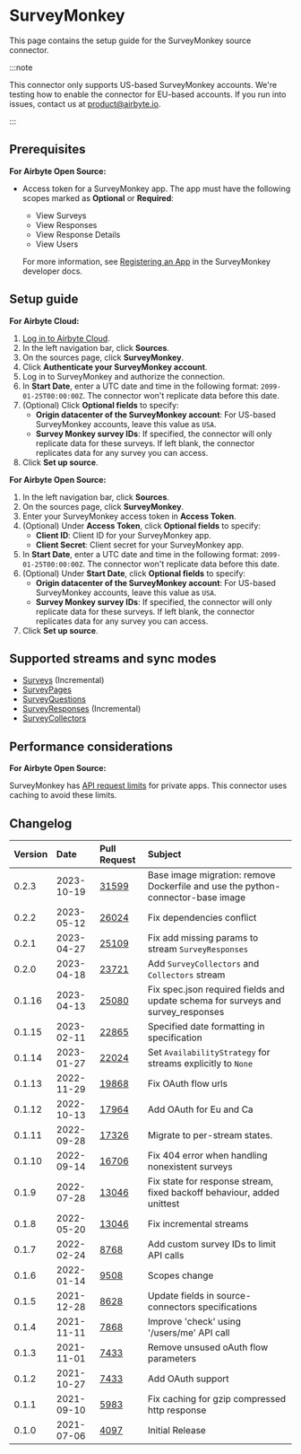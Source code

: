 # SurveyMonkey

<HideInUI>

This page contains the setup guide for the SurveyMonkey source connector.

</HideInUI>

:::note

<!-- TODO: Confirm new wording with PM or Eng -->

This connector only supports US-based SurveyMonkey accounts. We're testing how to enable the
connector for EU-based accounts. If you run into issues, contact us at
[product@airbyte.io](mailto:product@airbyte.io).

:::

<!-- env:oss -->

## Prerequisites

<HideInUI>

**For Airbyte Open Source:**

</HideInUI>

<!-- TODO: Talk to PM or Support to see if we should expand these steps. -->

-   Access token for a SurveyMonkey app. The app must have the following scopes marked as **Optional** or **Required**:

      - View Surveys
      - View Responses
      - View Response Details
      - View Users

    For more information, see [Registering an App](https://developer.surveymonkey.com/api/v3/#registering-an-app) in the SurveyMonkey developer docs.

<!-- /env:oss -->

## Setup guide

<!-- env:cloud -->

<HideInUI>

**For Airbyte Cloud:**

</HideInUI>

<!-- NIT: I'd typically capitalize "Sources page," but I'm leaving as is since this seems to be Airbyte style. -->

1.  [Log in to Airbyte Cloud](https://cloud.airbyte.com/login).
1.  In the left navigation bar, click **Sources**.
1.  On the sources page, click **SurveyMonkey**.
1.  Click **Authenticate your SurveyMonkey account**.
1.  Log in to SurveyMonkey and authorize the connection.
1.  In **Start Date**, enter a UTC date and time in the following format: `2099-01-25T00:00:00Z`.
    The connector won't replicate data before this date.
1.  (Optional) Click **Optional fields** to specify:
    - **Origin datacenter of the SurveyMonkey account**: For US-based SurveyMonkey accounts, leave
      this value as `USA`.
    - **Survey Monkey survey IDs**: If specified, the connector will only replicate data for these
      surveys. If left blank, the connector replicates data for any survey you can access.
1.  Click **Set up source**.

<!-- /env:cloud -->

<!-- env:oss -->

<HideInUI>

**For Airbyte Open Source:**

</HideInUI>

<!-- TODO: Talk to PM or UI team about fixing "Survey Monkey survey IDs" typo in app -->
<!-- I'm using the text with typo here for clarity. -->

<!-- TODO: Confirm that US-based accounts should leave "Origin datacenter" as is -->

1.  In the left navigation bar, click **Sources**.
1.  On the sources page, click **SurveyMonkey**.
1.  Enter your SurveyMonkey access token in **Access Token**.
1.  (Optional) Under **Access Token**, click **Optional fields** to specify:
    - **Client ID**: Client ID for your SurveyMonkey app.
    - **Client Secret**: Client secret for your SurveyMonkey app.
1.  In **Start Date**, enter a UTC date and time in the following format: `2099-01-25T00:00:00Z`.
    The connector won't replicate data before this date.
1.  (Optional) Under **Start Date**, click **Optional fields** to specify:
    - **Origin datacenter of the SurveyMonkey account**: For US-based SurveyMonkey accounts, leave
      this value as `USA`.
    - **Survey Monkey survey IDs**: If specified, the connector will only replicate data for these
      surveys. If left blank, the connector replicates data for any survey you can access.
1.  Click **Set up source**.
<!-- /env:oss -->

## Supported streams and sync modes

<!-- TODO: Confirm new links with PM or Eng -->

- [Surveys](https://developer.surveymonkey.com/api/v3/#api-endpoints-get-surveys) (Incremental)
- [SurveyPages](https://developer.surveymonkey.com/api/v3/#api-endpoints-get-surveys-survey_id-pages)
- [SurveyQuestions](https://developer.surveymonkey.com/api/v3/#api-endpoints-get-surveys-survey_id-pages-page_id-questions)
- [SurveyResponses](https://developer.surveymonkey.com/api/v3/#api-endpoints-get-surveys-id-responses) (Incremental)
- [SurveyCollectors](https://developer.surveymonkey.com/api/v3/#api-endpoints-get-surveys-survey_id-collectors)

<!-- env:oss -->

## Performance considerations

<!-- TODO: Confirm with PM or Eng -->

<HideInUI>

**For Airbyte Open Source:**

</HideInUI>

SurveyMonkey has [API request limits](https://api.surveymonkey.com/v3/docs?shell#request-and-response-limits) for
private apps. This connector uses caching to avoid these limits.

<!-- /env:oss -->

## Changelog

| Version | Date       | Pull Request                                             | Subject                                                                          |
| :------ | :--------- | :------------------------------------------------------- | :------------------------------------------------------------------------------- |
| 0.2.3   | 2023-10-19 | [31599](https://github.com/airbytehq/airbyte/pull/31599) | Base image migration: remove Dockerfile and use the python-connector-base image  |
| 0.2.2   | 2023-05-12 | [26024](https://github.com/airbytehq/airbyte/pull/26024) | Fix dependencies conflict                                                        |
| 0.2.1   | 2023-04-27 | [25109](https://github.com/airbytehq/airbyte/pull/25109) | Fix add missing params to stream `SurveyResponses`                               |
| 0.2.0   | 2023-04-18 | [23721](https://github.com/airbytehq/airbyte/pull/23721) | Add `SurveyCollectors` and `Collectors` stream                                   |
| 0.1.16  | 2023-04-13 | [25080](https://github.com/airbytehq/airbyte/pull/25080) | Fix spec.json required fields and update schema for surveys and survey_responses |
| 0.1.15  | 2023-02-11 | [22865](https://github.com/airbytehq/airbyte/pull/22865) | Specified date formatting in specification                                       |
| 0.1.14  | 2023-01-27 | [22024](https://github.com/airbytehq/airbyte/pull/22024) | Set `AvailabilityStrategy` for streams explicitly to `None`                      |
| 0.1.13  | 2022-11-29 | [19868](https://github.com/airbytehq/airbyte/pull/19868) | Fix OAuth flow urls                                                              |
| 0.1.12  | 2022-10-13 | [17964](https://github.com/airbytehq/airbyte/pull/17964) | Add OAuth for Eu and Ca                                                          |
| 0.1.11  | 2022-09-28 | [17326](https://github.com/airbytehq/airbyte/pull/17326) | Migrate to per-stream states.                                                    |
| 0.1.10  | 2022-09-14 | [16706](https://github.com/airbytehq/airbyte/pull/16706) | Fix 404 error when handling nonexistent surveys                                  |
| 0.1.9   | 2022-07-28 | [13046](https://github.com/airbytehq/airbyte/pull/14998) | Fix state for response stream, fixed backoff behaviour, added unittest           |
| 0.1.8   | 2022-05-20 | [13046](https://github.com/airbytehq/airbyte/pull/13046) | Fix incremental streams                                                          |
| 0.1.7   | 2022-02-24 | [8768](https://github.com/airbytehq/airbyte/pull/8768)   | Add custom survey IDs to limit API calls                                         |
| 0.1.6   | 2022-01-14 | [9508](https://github.com/airbytehq/airbyte/pull/9508)   | Scopes change                                                                    |
| 0.1.5   | 2021-12-28 | [8628](https://github.com/airbytehq/airbyte/pull/8628)   | Update fields in source-connectors specifications                                |
| 0.1.4   | 2021-11-11 | [7868](https://github.com/airbytehq/airbyte/pull/7868)   | Improve 'check' using '/users/me' API call                                       |
| 0.1.3   | 2021-11-01 | [7433](https://github.com/airbytehq/airbyte/pull/7433)   | Remove unsused oAuth flow parameters                                             |
| 0.1.2   | 2021-10-27 | [7433](https://github.com/airbytehq/airbyte/pull/7433)   | Add OAuth support                                                                |
| 0.1.1   | 2021-09-10 | [5983](https://github.com/airbytehq/airbyte/pull/5983)   | Fix caching for gzip compressed http response                                    |
| 0.1.0   | 2021-07-06 | [4097](https://github.com/airbytehq/airbyte/pull/4097)   | Initial Release                                                                  |
